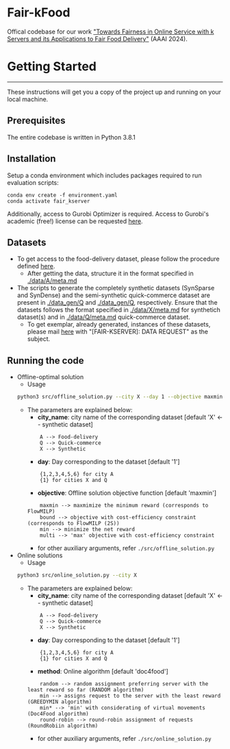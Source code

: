 # Fair-kFood
Offical codebase for our work ["Towards Fairness in Online Service with k Servers and its Applications to Fair Food Delivery"](https://ojs.aaai.org/index.php/AAAI/article/view/29969) (AAAI 2024).


# Getting Started
---
These instructions will get you a copy of the project up and running on your local machine.

## Prerequisites
The entire codebase is written in Python 3.8.1

## Installation
Setup a conda environment which includes packages required to run evaluation scripts:
```
conda env create -f environment.yaml
conda activate fair_kserver
```
Additionally, access to Gurobi Optimizer is required. Access to Gurobi's academic (free!) license can be requested [here](https://www.gurobi.com/academia/academic-program-and-licenses/).

## Datasets
* To get access to the food-delivery dataset, please follow the procedure defined [here](https://www.cse.iitd.ac.in/~sayan/files/foodmatch.txt).
	* After getting the data, structure it in the format specified in [./data/A/meta.md](./data/A/meta.md)
* The scripts to generate the completely synthetic datasets (SynSparse and SynDense) and the semi-synthetic quick-commerce dataset are present in [./data_gen/Q](./data_gen/Q) and [./data_gen/Q](./data_gen/Q), respectively. Ensure that the datasets follows the format specified in [./data/X/meta.md](./data/X/meta.md) for synthetich dataset(s) and in [./data/Q/meta.md](./data/Q/meta.md) quick-commerce dataset.
	* To get exemplar, already generated, instances of these datasets, please mail [here](damandeepddsb@gmail.com) with "[FAIR-KSERVER]: DATA REQUEST" as the subject. 


## Running the code
* Offline-optimal solution
	* Usage
	```bash
	python3 src/offline_solution.py --city X --day 1 --objective maxmin
	```
	* The parameters are explained below:
		- **city_name**: city name of the corresponding dataset [default 'X' <-- synthetic dataset]
		```
			A --> Food-delivery 
			Q --> Quick-commerce 
			X --> Synthetic 		
		```
		- **day**: Day corresponding to the dataset [default '1']
		```
			{1,2,3,4,5,6} for city A
			{1} for cities X and Q
		```
		- **objective**: Offline solution objective function [default 'maxmin']
		```
			maxmin --> maxmimize the minimum reward (corresponds to FlowMILP)
			bound --> objective with cost-efficiency constraint (corresponds to FlowMILP (2S))
			min --> minimize the net reward
			multi --> 'max' objective with cost-efficiency constraint
		```	
		- for other auxiliary arguments, refer `./src/offline_solution.py`
* Online solutions
	* Usage
	```bash
	python3 src/online_solution.py --city X
	```
	* The parameters are explained below:
		- **city_name**: city name of the corresponding dataset [default 'X' <-- synthetic dataset]
		```
			A --> Food-delivery 
			Q --> Quick-commerce 
			X --> Synthetic 		
		```
		- **day**: Day corresponding to the dataset [default '1']
		```
			{1,2,3,4,5,6} for city A
			{1} for cities X and Q
		```
		- **method**: Online algorithm [default 'doc4food']
		```
			random --> random assignment preferring server with the least reward so far (RANDOM algorithm)
			min --> assigns request to the server with the least reward (GREEDYMIN algorithm)
			min* --> 'min' with considerating of virtual movements (Doc4Food algorithm)
			round-robin --> round-robin assignment of requests (RoundRobiin algorithm)
		```	
		- for other auxiliary arguments, refer `./src/online_solution.py`


